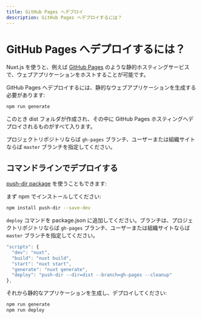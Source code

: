 ```yaml
---
title: GitHub Pages へデプロイ
description: GitHub Pages へデプロイするには？
---
```


<!-- title: GitHub Pages Deployment -->
<!-- description: How to deploy Nuxt.js on GitHub Pages? -->

<!-- # How to deploy on GitHub Pages? -->

# GitHub Pages へデプロイするには？

<!-- Nuxt.js gives you the possibility to host your web application on any static hosting like [GitHub Pages](https://pages.github.com/) for example. -->

Nuxt.js を使うと、例えば [GitHub Pages](https://pages.github.com/) のような静的ホスティングサービスで、ウェブアプリケーションをホストすることが可能です。

<!-- To deploy on GitHub Pages, you need to generate your static web application: -->

GitHub Pages へデプロイするには、静的なウェブアプリケーションを生成する必要があります:

```bash
npm run generate
```

<!-- It will create a `dist` folder with everything inside ready to be deployed on GitHub Pages hosting. -->

このとき dist フォルダが作成され、その中に GitHub Pages ホスティングへデプロイされるものがすべて入ります。

<!-- Branch `gh-pages` for project repository OR branch `master` for user or organization site -->

プロジェクトリポジトリならば `gh-pages` ブランチ、ユーザーまたは組織サイトならば `master` ブランチを指定してください。

<!-- ## Command line deployment -->

## コマンドラインでデプロイする

<!-- You can also use [push-dir package](https://github.com/L33T-KR3W/push-dir): -->

[push-dir package](https://github.com/L33T-KR3W/push-dir) を使うこともできます:

<!-- First install it via npm: -->

まず npm でインストールしてください:

```bash
npm install push-dir --save-dev
```

<!-- Add a `deploy` command to your package.json with the branch as `gh-pages` for project repository OR `master` for user or organization site. -->

`deploy` コマンドを package.json に追加してください。ブランチは、プロジェクトリポジトリならば `gh-pages` ブランチ、ユーザーまたは組織サイトならば `master` ブランチを指定してください。

```js
"scripts": {
  "dev": "nuxt",
  "build": "nuxt build",
  "start": "nuxt start",
  "generate": "nuxt generate",
  "deploy": "push-dir --dir=dist --branch=gh-pages --cleanup"
},
```

<!-- Then generate and deploy your static application: -->

それから静的なアプリケーションを生成し、デプロイしてください:

```bash
npm run generate
npm run deploy
```
